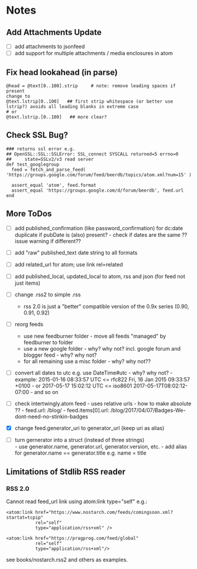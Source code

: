 # Notes

## Add Attachments Update

- [ ] add attachments to jsonfeed
- [ ] add support for multiple attachments / media enclosures in atom

## Fix head lookahead (in parse)

```
@head = @text[0..100].strip     # note: remove leading spaces if present
change to
@text.lstrip[0..100]   ## first strip whitespace (or better use lstrip?) avoids all leading blanks in extreme case
# or
@text.lstrip.[0..100]   ## more clear?
```


## Check SSL Bug?

```
### returns ssl error e.g.
## OpenSSL::SSL::SSLError: SSL_connect SYSCALL returned=5 errno=0 
##     state=SSLv2/v3 read server
def test_googlegroup
  feed = fetch_and_parse_feed( 'https://groups.google.com/forum/feed/beerdb/topics/atom.xml?num=15' )

  assert_equal 'atom', feed.format
  assert_equal 'https://groups.google.com/d/forum/beerdb', feed.url
end
```


## More ToDos

- [ ] add published_confirmation (like password_confirmation) for dc:date duplicate if pubDate is (also) present?
      - check if dates are the same ?? issue warning if different??

- [ ] add "raw" published_text date string to all formats

- [ ] add related_url for atom; use link rel=related

- [ ] add published_local, updated_local to atom, rss and json (for feed not just items)

- [ ] change .rss2 to simple .rss
   - rss 2.0 is just a "better" compatible version of the 0.9x series (0.90, 0.91, 0.92)

- [ ] reorg feeds
   - use new feedburner folder - move all feeds "managed" by feedburner to folder
   - use a new google folder - why? why not?  incl. google forum and blogger feed - why? why not?
   - for all remaining use a misc folder - why? why not??

- [ ]  convert all dates to utc e.g. use DateTime#utc - why? why not?
       - example: 2015-01-16 08:33:57 UTC <= rfc822 Fri, 16 Jan 2015 09:33:57 +0100
       - or 2017-05-17 15:02:12 UTC <= iso8601 2017-05-17T08:02:12-07:00
       - and so on

- [ ]  check intertwingly.atom feed - uses relative urls - how to make absolute ??
       - feed.url:       /blog/
       - feed.items[0].url:      /blog/2017/04/07/Badges-We-dont-need-no-stinkin-badges


- [x]  change feed.generator_uri to generator_url  (keep uri as alias)

- [ ]   turn gernerator into a struct (instead of three strings)   
        - use generator.name, generator.url, generator.version, etc.
        - add alias for generator.name == generator.title  e.g. name = title



## Limitations of Stdlib RSS reader

### RSS 2.0

Cannot read feed_url link using atom:link type="self" e.g.:

```
<atom:link href="https://www.nostarch.com/feeds/comingsoon.xml?startat=tcpip"
           rel="self"
           type="application/rss+xml" />

<atom:link href="https://pragprog.com/feed/global"
           rel="self"
           type="application/rss+xml"/>

```

see books/nostarch.rss2 and others as examples.
